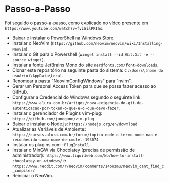 # Passo-a-Passo

Foi seguido o passo-a-passo, como explicado no vídeo presente em ```https://www.youtube.com/watch?v=fviSilPKIhs```.

- Baixar e instalar o PowerShell na Windows Store.
- Instalar o NeoVim (```https://github.com/neovim/neovim/wiki/Installing-Neovim```).
- Instalar o Git para o Powershell (```winget install --id Git.Git -e --source winget```). 
- Instalar a fonte JetBrains Mono do site ```nerdfonts.com/font-downloads```.
- Clonar este repositório na seguinte pasta do sistema: ```C:\Users\(nome do usuário)\AppData\Local```.
- Renomear a pasta "NeovimConfigWindows" para "nvim".
- Gerar um Personal Access Token para que se possa fazer acesso ao GitHub.
- Configurar a Credencial do Windows segundo o seguinte link: ```https://www.alura.com.br/artigos/nova-exigencia-do-git-de-autenticacao-por-token-o-que-e-o-que-devo-fazer```.
- Instalar o gerenciador de Plugins vim-plug: ```https://github.com/junegunn/vim-plug```
- Baixar e instalar o Node.js: ```https://nodejs.org/en/download```
- Atualizar as Variáveis de Ambiente: ```https://cursos.alura.com.br/forum/topico-node-o-termo-node-nao-e-reconhecido-como-nome-de-cmdlet-193074```
- Instalar os plugins com ```:PlugInstall```.
- Instalar o MinGW via Chocolatey (precisa de permissão de administrador): ```https://www.liquidweb.com/kb/how-to-install-chocolatey-on-windows/``` e ```https://www.reddit.com/r/neovim/comments/14oozmu/neovim_cant_find_c_compiler/```
- Reiniciar o NeoVim.
